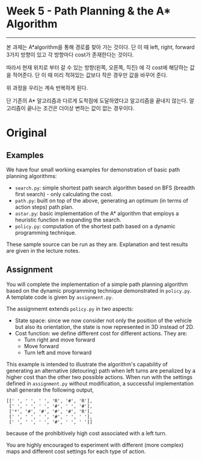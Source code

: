 # Week 5 - Path Planning & the A* Algorithm

---

본 과제는 A*algorithm을 통해 경로를 찾아 가는 것이다. 단 이 때 left, right, forward 3가지 방향이 있고 각 방향마다 cost가 존재한다는 것이다.

따라서 현재 위치로 부터 갈 수 있는 방향(왼쪽, 오른쪽, 직진) 에 각 cost에 해당하는 값을 적어준다. 단 이 때 미리 적혀있는 값보다 작은 경우만 값을 바꾸어 준다.

위 과정을 우리는 계속 반복하게 된다.

단 기존의 A* 알고리즘과 다르게 도착점에 도달하였다고 알고리즘을 끝내지 않는다. 알고리즘이 끝나는 조건은 더이상 변하는 값이 없는 경우이다.

























# Original

## Examples

We have four small working examples for demonstration of basic path planning algorithms:

* `search.py`: simple shortest path search algorithm based on BFS (breadth first search) - only calculating the cost.
* `path.py`: built on top of the above, generating an optimum (in terms of action steps) path plan.
* `astar.py`: basic implementation of the A* algorithm that employs a heuristic function in expanding the search.
* `policy.py`: computation of the shortest path based on a dynamic programming technique.

These sample source can be run as they are. Explanation and test results are given in the lecture notes.

## Assignment

You will complete the implementation of a simple path planning algorithm based on the dynamic programming technique demonstrated in `policy.py`. A template code is given by `assignment.py`.

The assignmemt extends `policy.py` in two aspects:

* State space: since we now consider not only the position of the vehicle but also its orientation, the state is now represented in 3D instead of 2D.
* Cost function: we define different cost for different actions. They are:
	- Turn right and move forward
	- Move forward
	- Turn left and move forward

This example is intended to illustrate the algorithm's capability of generating an alternative (detouring) path when left turns are penalized by a higher cost than the other two possible actions. When run with the settings defined in `assignment.py` without modification, a successful implementation shall generate the following output,

```
[[' ', ' ', ' ', 'R', '#', 'R'],
 [' ', ' ', ' ', '#', ' ', '#'],
 ['*', '#', '#', '#', '#', 'R'],
 [' ', ' ', ' ', '#', ' ', ' '],
 [' ', ' ', ' ', '#', ' ', ' ']]
```

because of the prohibitively high cost associated with a left turn.

You are highly encouraged to experiment with different (more complex) maps and different cost settings for each type of action.
